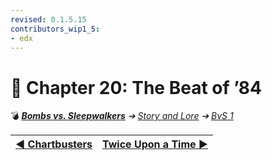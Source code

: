 ```yaml
---
revised: 0.1.5.15
contributors_wip1_5:
- edx
---
```


# 📄 Chapter 20: The Beat of ’84

💣 ***[Bombs vs. Sleepwalkers][home]** ➔ [Story and Lore][story] ➔ [BvS 1][story_bvs1]*

| [◀️ Chartbusters][prev] | [Twice Upon a Time ▶️][next] |
| --: | :-- |

[home]: /README.md
[prev]: /story/bvs1/19_chartbusters.md
[next]: /story/bvs1/21_twice_upon_a_time.md
[story]: /story/readme.md
[story_bvs1]: /story/bvs1/readme.md
